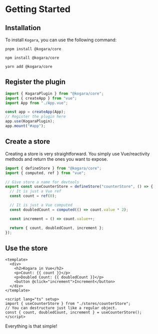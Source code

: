 # Getting Started

## Installation

To install `Kogara`, you can use the following command:

<CodeGroup>
<CodeGroupItem title="pnpm" active>

```bash:no-line-numbers
pnpm install @kogara/core
```

</CodeGroupItem>

<CodeGroupItem title="npm">

```bash:no-line-numbers
npm install @kogara/core
```

</CodeGroupItem>

<CodeGroupItem title="Yarn">

```bash:no-line-numbers
yarn add @kogara/core
```

</CodeGroupItem>

</CodeGroup>

## Register the plugin

```ts
import { KogaraPlugin } from "@kogara/core";
import { createApp } from "vue";
import App from "./App.vue";

const app = createApp(App);
// Register the plugin here
app.use(KogaraPlugin);
app.mount("#app");
```

## Create a store

Creating a store is very straightforward. You simply use Vue/reactivity methods and return the ones you want to expose.

```ts
import { defineStore } from "@kogara/core";
import { computed, ref } from "vue";

// Give store a name for devtools
export const useCounterStore = defineStore("counterStore", () => {
  // It is just a Vue ref
  const count = ref(0);

  // It is just a Vue computed
  const doubledCount = computed(() => count.value * 2);

  const increment = () => count.value++;

  return { count, doubledCount, increment };
});
```

## Use the store

```vue
<template>
  <div>
    <h2>Kogara in Vue</h2>
    <p>Count: {{ count }}</p>
    <p>Doubled Count: {{ doubledCount }}</p>
    <button @click="increment">Increment</button>
  </div>
</template>

<script lang="ts" setup>
import { useCounterStore } from "./stores/counterStore";
// You can destructure just like a regular object.
const { count, doubledCount, increment } = useCounterStore();
</script>
```

Everything is that simple!
